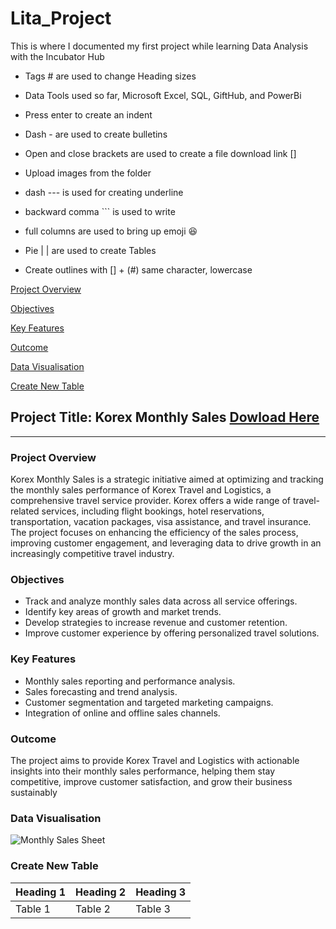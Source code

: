 # Lita_Project
 This is where I documented my first project while learning Data Analysis with the Incubator Hub

- Tags #  are used to change Heading sizes

- Data Tools used so far, Microsoft Excel, SQL, GiftHub, and PowerBi
- Press enter to create an indent
- Dash - are used to create bulletins
- Open and close brackets are used to create a file download link []
- Upload images from the folder
- dash --- is used for creating underline
- backward comma ``` is used to write
- full columns are used to bring up emoji 😆
- Pie | | are used to create Tables
- Create outlines with [] + (#) same character, lowercase

[Project Overview](#project-overview)

[Objectives](#objectives)

[Key Features](#key-features)

[Outcome](#outcome)

[Data Visualisation](#data-visualisation)

[Create New Table](#create-new-table)




## Project Title: Korex Monthly Sales [Dowload Here](https://docs.google.com/spreadsheets/d/1W_4svmVmrcb6BbOl3qfpkW4OYxDiI7Y5Fk20dMI3MTk/edit?usp=sharing)
---


### Project Overview
Korex Monthly Sales is a strategic initiative aimed at optimizing and tracking the monthly sales performance of Korex Travel and Logistics, a comprehensive travel service provider. Korex offers a wide range of travel-related services, including flight bookings, hotel reservations, transportation, vacation packages, visa assistance, and travel insurance. The project focuses on enhancing the efficiency of the sales process, improving customer engagement, and leveraging data to drive growth in an increasingly competitive travel industry.

### Objectives
- Track and analyze monthly sales data across all service offerings.
- Identify key areas of growth and market trends.
- Develop strategies to increase revenue and customer retention.
- Improve customer experience by offering personalized travel solutions.

### Key Features
- Monthly sales reporting and performance analysis.
- Sales forecasting and trend analysis.
- Customer segmentation and targeted marketing campaigns.
- Integration of online and offline sales channels.

### Outcome
The project aims to provide Korex Travel and Logistics with actionable insights into their monthly sales performance, helping them stay competitive, improve customer satisfaction, and grow their business sustainably

### Data Visualisation
![Monthly Sales Sheet](https://github.com/user-attachments/assets/c50f2fd0-3c24-47bb-ab21-e138ba83ad52)

### Create New Table

 |Heading 1|Heading 2|Heading 3|
 |---------|---------|---------|
 |Table 1|Table 2|Table 3|
